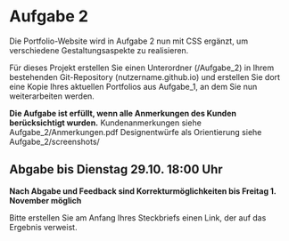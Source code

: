 # Aufgabe 2

Die Portfolio-Website wird in Aufgabe 2 nun mit CSS ergänzt, um verschiedene Gestaltungsaspekte zu realisieren.

Für dieses Projekt erstellen Sie einen Unterordner (/Aufgabe_2) in Ihrem bestehenden Git-Repository (nutzername.github.io) 
und erstellen Sie dort eine Kopie Ihres aktuellen Portfolios aus Aufgabe_1, an dem Sie nun weiterarbeiten werden.

**Die Aufgabe ist erfüllt, wenn alle Anmerkungen des Kunden berücksichtigt wurden.**
Kundenanmerkungen siehe Aufgabe_2/Anmerkungen.pdf
Designentwürfe als Orientierung siehe Aufgabe_2/screenshots/


## Abgabe bis Dienstag 29.10. 18:00 Uhr
__Nach Abgabe und Feedback sind Korrekturmöglichkeiten bis Freitag 1. November möglich__

Bitte erstellen Sie am Anfang Ihres Steckbriefs einen Link, der auf das Ergebnis verweist.